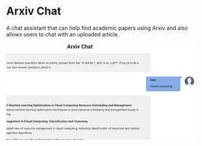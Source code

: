 # Arxiv Chat

A chat assistant that can help find academic papers using Arxiv and also allows users to chat with an uploaded article.

![](screenshot.webp)